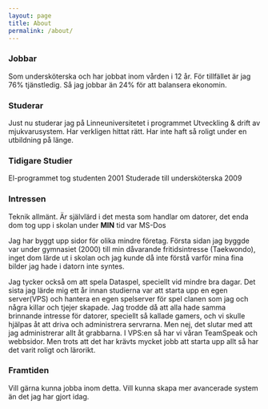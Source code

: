 ```yaml
---
layout: page
title: About
permalink: /about/
---
```


### Jobbar

Som undersköterska och har jobbat inom vården i 12 år. 
För tillfället är jag 76% tjänstledig. Så jag jobbar än 24% för att balansera ekonomin.

### Studerar

Just nu studerar jag på Linneuniversitetet i programmet
Utveckling  & drift  av  mjukvarusystem. Har verkligen hittat rätt. Har inte haft så roligt under en utbildning på länge. 

### Tidigare Studier

El-programmet tog studenten 2001
Studerade till undersköterska 2009

### Intressen

Teknik allmänt.
Är självlärd i det mesta som handlar om datorer, det enda dom tog upp i skolan under **MIN** tid var MS-Dos

Jag har byggt upp sidor för olika mindre företag. Första sidan jag byggde var under gymnasiet (2000) till min dåvarande fritidsintresse (Taekwondo), inget dom lärde ut i skolan och jag kunde då inte förstå varför mina fina bilder jag hade i datorn inte syntes.

Jag tycker också om att spela Dataspel, speciellt vid mindre bra dagar.
Det sista jag lärde mig ett år innan studierna var att starta upp en egen server(VPS) och hantera en egen spelserver för spel clanen som jag och några killar och tjejer skapade. Jag trodde då att alla hade samma brinnande intresse för datorer, speciellt så kallade gamers, och vi skulle hjälpas åt att driva och administrera servrarna. Men nej, det slutar med att jag administrerar allt åt grabbarna. I VPS:en så har vi våran TeamSpeak och webbsidor. Men trots att det har krävts mycket jobb att starta upp allt så har det varit roligt och lärorikt.

### Framtiden

Vill gärna kunna jobba inom detta. Vill kunna skapa mer avancerade system än det jag har gjort idag.


<!-- 
This is the base Jekyll theme. You can find out more info about customizing your Jekyll theme, as well as basic Jekyll usage documentation at [jekyllrb.com](https://jekyllrb.com/)

You can find the source code for Minima at GitHub:
[jekyll][jekyll-organization] /
[minima](https://github.com/jekyll/minima)

You can find the source code for Jekyll at GitHub:
[jekyll][jekyll-organization] /
[jekyll](https://github.com/jekyll/jekyll)


[jekyll-organization]: https://github.com/jekyll -->
